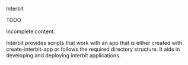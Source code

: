Interbit

<div class="tips danger">
  <p><span></span>TODO</p>
  <p>Incomplete content.</p>
</div>

Interbit provides scripts that work with an app that is either created with create-interbit-app or follows the required directory structure. It aids in developing and deploying interbit applications.
